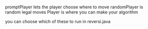 promptPlayer lets the player choose where to move
randomPlayer is random legal moves
Player is where you can make your algorithm

you can choose which of these to run in reversi.java
